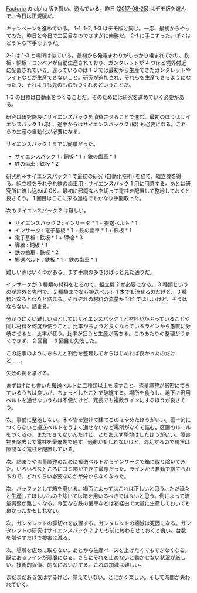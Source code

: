 [Factorio](https://www.factorio.com/) の alpha 版を買い、遊んでいる。昨日 ([2017-08-25][]) はデモ版を遊んで、今日は正規版だ。

キャンペーンを進めている。 1-1, 1-2, 1-3 はデモ版と同じ。一応、最初からやってみた。昨日と今日で三回目なのでさすがに楽勝だ。 2-1 に手こずった。ぼくはどうやら下手なようだ。

2-1 は 1-3 と場所は似ている。最初から発電まわりがしっかり組まれており、鉄板・銅板・コンベアが自動生産されており、ガンタレットが 4 つほど境界付近に配置されている。違っているのは 1-3 では最初から生産できたガンタレットやライトなどが生産できないこと。研究が追加され、それらを生産できるようになったり、それよりも先のものもつくれるということだ。

1-3 の目標は自動車をつくることだ。そのためには研究を進めていく必要がある。

研究は研究施設にサイエンスパックを消費させることで進む。最初のほうはサイエンスパック 1 (赤) 、途中からはサイエンスパック 2 (緑) も必要になる。これらの生産の自動化が必要になる。

サイエンスパック 1 までは簡単だった。

- サイエンスパック 1 : 銅板 * 1 + 鉄の歯車 * 1
- 鉄の歯車 : 鉄板 * 2

研究所→サイエンスパック 1 で最初の研究 (自動化技術) を経て、組立機を得る。組立機をそれぞれ鉄の歯車用・サイエンスパック 1 用に用意する。あとは研究所に流し込めば OK 。最初に邪魔な木を切って電柱を配置して整地しておくと良さそう。 1 回目はここに来る過程でもかなり手間取った。

次のサイエンスパック 2 は難しい。

- サイエンスパック 2 : インサータ * 1 + 搬送ベルト * 1
- インサータ : 電子基板 * 1 + 鉄の歯車 * 1 + 鉄板 * 1
- 電子基板 : 鉄板 * 1 + 導線 * 3
- 導線 : 銅板 * 1
- 鉄の歯車 : 鉄板 * 2
- 搬送ベルト : 鉄板 * 1 + 鉄の歯車 * 1

難しい点はいくつかある。まず手順の多さはぱっと見た通りだ。

インサータが 3 種類の材料をとるので、組立機 2 が必要になる。 3 種類というのが意外と鬼門で、 2 種類までなら搬送ベルト 1 本でも流せるのだけど、 3 種類となるとわりと詰まる。それぞれの材料の流量が 1:1:1 でほしいけど、そうはならない。詰まる。

分かりにくい難しい点としてはサイエンスパック 1 と材料がかぶっていることや同じ材料を何度か使うこと。比率がちょうど良くなっているラインから愚直に分岐させると、比率が狂う。比率が狂うと生産が落ちる。このあたりの整理がうまくできず、 2 回目・ 3 回目も失敗した。

この記事のようにきちんと割合を整理してからはじめれば良かったのだけど……。

失敗の例を挙げる。

まずは↑にも書いた搬送ベルトに二種類以上を流すこと。流量調整が厳密にできているうちは良いが、ちょっとしたことで破綻する。場所を食うし、地下に汎用ベルトを通せないうちは不便だけど、冗長でも複数ラインにするほうが良さそう。

次。事前に整地しない。木や岩を避けて建てるのはやめたほうがいい。画一的につくらないと搬送ベルトをうまく通せないなど場所がなくて詰む。区画のルールをつくるの、まだできてないんだけど、とりあえず整地はしたほうがいい。障害物を除去して電柱を最優先で通す。過剰かもしれないけど、混乱するので現状は隙間なく電柱を配置している。

次。詰まりや流量調整のために搬送ベルトからインサータで箱に取り除いてみた。いろいろなところにゴミ箱ができて最悪だった。ラインから自動で捨てられるので、どれくらい必要なのかが分からなくなった。

次。バッファとして箱を用いる。場面によってはこれは正しいと思う。ただ延々と生産してほしいものを除いては箱を用いるべきではないと思う。例によって流量調整が難しくなる。今回なら鉄の歯車などは箱経由で大量に生産しておいても良かったかもしれない。

次。ガンタレットの弾切れを放置する。ガンタレットの壊滅は死因になる。ガンタレットの研究はサイエンスパック 2 よりも前に終わらせておくと良い。台数を増やすだけで被害は減る。

次。場所を広めに取らない。あとから生産ペースを上げたくてもできなくなる。既にあるラインが邪魔になる。さらにそれを止めないと動かせない状況が厳しい。技術的負債、的なにおいがする。これの加減は難しい。

まだまだある気はするけど、覚えていない。とにかく楽しい。そして時間が失われていく。

[2017-08-25]: https://blog.bouzuya.net/2017/08/25/
